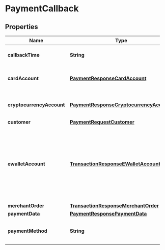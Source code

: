 
# PaymentCallback

## Properties
Name | Type | Description | Notes
------------ | ------------- | ------------- | -------------
**callbackTime** | **String** | Date and time of created callback in [ISO 8601](https://en.wikipedia.org/wiki/ISO_8601) format |  [optional]
**cardAccount** | [**PaymentResponseCardAccount**](PaymentResponseCardAccount.md) | Card account data *(for BANKCARD payment method only)* |  [optional]
**cryptocurrencyAccount** | [**PaymentResponseCryptocurrencyAccount**](PaymentResponseCryptocurrencyAccount.md) | Cryptocurrency account data *(for BITCOIN payment method only)* |  [optional]
**customer** | [**PaymentRequestCustomer**](PaymentRequestCustomer.md) | Customer data |  [optional]
**ewalletAccount** | [**TransactionResponseEWalletAccount**](TransactionResponseEWalletAccount.md) | eWallet account data *(for QIWI, WEBMONEY, NETELLER, DIRECTBANKINGNGA, AQRCODE, AIRTEL, MPESA, MTN, UGANDAMOBILE, VODAFONE, TIGO and &#39;Latin America&#39; payment methods only)* |  [optional]
**merchantOrder** | [**TransactionResponseMerchantOrder**](TransactionResponseMerchantOrder.md) | Merchant order data |  [optional]
**paymentData** | [**PaymentResponsePaymentData**](PaymentResponsePaymentData.md) | Payment data |  [optional]
**paymentMethod** | **String** | Used payment method type name from payment methods list |  [optional]



